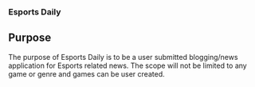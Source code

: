 ### Esports Daily

## Purpose

The purpose of Esports Daily is to be a user submitted blogging/news application for Esports related news. The scope will not be limited to any game or genre and games can be user created.
